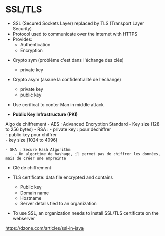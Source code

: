 # SSL/TLS

* SSL (Secured Sockets Layer) replaced by TLS (Transport Layer Security)
* Protocol used to communicate over the internet with HTTPS 
* Provides:
    * Authentication 
    * Encryption

- Crypto sym (problème c'est dans l'échange des clés)
	- private key

- Crypto asym (assure la confidentialité de l'échange)
	- private key 
	- public key 
	
- Use cerificat to conter Man in middle attack




- **Public Key Infrastructure (PKI)**

Algo de chiffrement 
	- AES : Advanced Encryption Standard 
		- Key size (128 to 256 bytes) 
	- RSA :
		- private key : pour déchiffrer  
		- public key pour chiffrer  
		- key size (1024 to 4096) 
	
	- SHA : Secure Hash Algorithm 
		- Un algortime de hashage, il permet pas de chiffrer les données, mais de créer une empreinte 

- Clé de chiffrement

- TLS certificate: data file encrypted and contains 
    - Public key 
    - Domain name
    - Hostname 
    - Server details tied to an organization 
    
- To use SSL, an organization needs to install SSL/TLS certificate on the webserver 
    
https://dzone.com/articles/ssl-in-java